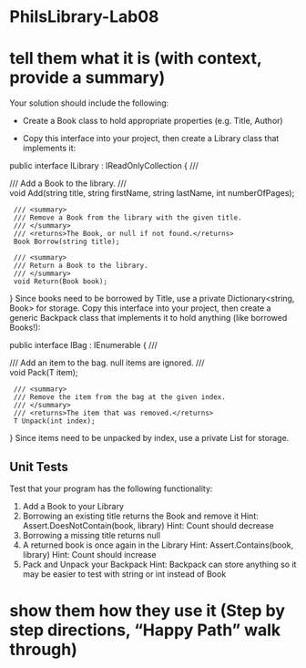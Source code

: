 # PhilsLibrary-Lab08

# tell them what it is (with context, provide a summary)
Your solution should include the following:

- Create a Book class to hold appropriate properties (e.g. Title, Author)

- Copy this interface into your project, then create a Library class that implements it:

 public interface ILibrary : IReadOnlyCollection<Book>
 {
     /// <summary>
     /// Add a Book to the library.
     /// </summary>
     void Add(string title, string firstName, string lastName, int numberOfPages);

     /// <summary>
     /// Remove a Book from the library with the given title.
     /// </summary>
     /// <returns>The Book, or null if not found.</returns>
     Book Borrow(string title);

     /// <summary>
     /// Return a Book to the library.
     /// </summary>
     void Return(Book book);
 }
Since books need to be borrowed by Title, use a private Dictionary<string, Book> for storage.
Copy this interface into your project, then create a generic Backpack<T> class that implements it to hold anything (like borrowed Books!):

 public interface IBag<T> : IEnumerable<T>
 {
     /// <summary>
     /// Add an item to the bag. <c>null</c> items are ignored.
     /// </summary>
     void Pack(T item);

     /// <summary>
     /// Remove the item from the bag at the given index.
     /// </summary>
     /// <returns>The item that was removed.</returns>
     T Unpack(int index);
 }
Since items need to be unpacked by index, use a private List<T> for storage.

## Unit Tests
Test that your program has the following functionality:

1. Add a Book to your Library
2. Borrowing an existing title returns the Book and remove it
Hint: Assert.DoesNotContain(book, library)
Hint: Count should decrease
3. Borrowing a missing title returns null
4. A returned book is once again in the Library
Hint: Assert.Contains(book, library)
Hint: Count should increase
5. Pack and Unpack your Backpack
Hint: Backpack can store anything so it may be easier to test with string or int instead of Book



# show them how they use it (Step by step directions, “Happy Path” walk through)




